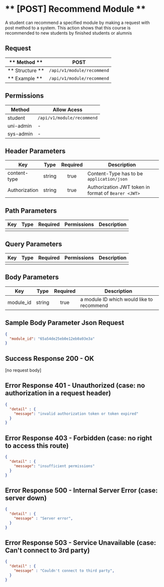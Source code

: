 # ** [POST] Recommend Module **

A student can recommend a specified module by making a request with post method to a system. This action shows that this course is recommended to new students by finished students or alumnis

## Request

| ** Method **     | POST                              |
| ---------------- | ----------------------------------|
| ** Structure **  | `/api/v1/module/recommend`        |
| ** Example **    | `/api/v1/module/recommend`        |

## Permissions

| Method          | Allow Acess                       |
| ----------------| ----------------------------------|
| student         | `/api/v1/module/recommend`        |
| uni-admin       | -                                 |
| sys-admin       | -                                 |

## Header Parameters

| Key                 | Type       | Required  | Description                                         |
| ------------------- | :--------: | :-------: | --------------------------------------------------- |
| content-type        | string     | true      | Content-Type has to be `application/json`           |
| Authorization       | string     | true      | Authorization JWT token in format of `Bearer <JWT>` |

## Path Parameters

| Key       | Type      | Required     | Permissions  | Description                     |
| --------- | :-------: | :----------: | :----------: | ------------------------------- |
|           |           |              |              |                                 |

## Query Parameters

| Key       | Type      | Required     | Permissions  | Description                     |
| --------- | :-------: | :----------: | :----------: | ------------------------------- |
|           |           |              |              |                                 |

## Body Parameters

| Key          | Type         | Required     | Description                               |
| ------------ | :----------: | :----------: | ----------------------------------------- |
| module_id    | string       | true         | a module ID which would like to recommend |


## Sample Body Parameter Json Request
```json
{
  "module_id": "65a54de25eb0e12eb0a93e3a"
}
```

## Success Response 200 - OK
  [no request body]

## Error Response 401 - Unauthorized (case: no authorization in a request header)
```json
{
  "detail" : {
    "message": "invalid authorization token or token expired"
  }
}
```

## Error Response 403 - Forbidden (case: no right to access this route)
```json
{
  "detail" : {
    "message": "insufficient permissions"
  }
}
```


## Error Response 500 - Internal Server Error (case: server down)
```json
{
  "detail" : {
    "message" : "Server error",
  }
}
```

## Error Response 503 - Service Unavailable (case: Can't connect to 3rd party)
```json
{
  "detail" : {
    "message" : "Couldn't connect to third party",
  }
}
```
